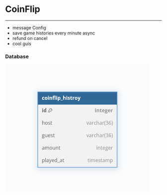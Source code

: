 # CoinFlip


---
- message Config
- save game histories every minute async
- refund on cancel
- cool guis

### Database
![Database Design](.github/db.png)